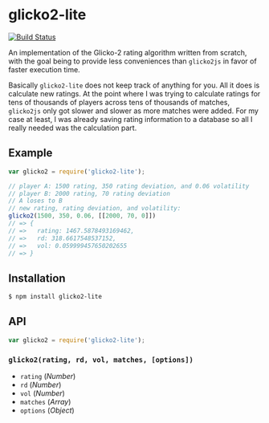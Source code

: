 # glicko2-lite

[![Build Status][travis-svg]][travis]

An implementation of the Glicko-2 rating algorithm written from scratch, with
the goal being to provide less conveniences than `glicko2js` in favor of faster
execution time.

Basically `glicko2-lite` does not keep track of anything for you. All it does
is calculate new ratings. At the point where I was trying to calculate ratings
for tens of thousands of players across tens of thousands of matches,
`glicko2js` only got slower and slower as more matches were added. For my case
at least, I was already saving rating information to a database so all I really
needed was the calculation part.

## Example

``` javascript
var glicko2 = require('glicko2-lite');

// player A: 1500 rating, 350 rating deviation, and 0.06 volatility
// player B: 2000 rating, 70 rating deviation
// A loses to B
// new rating, rating deviation, and volatility:
glicko2(1500, 350, 0.06, [[2000, 70, 0]])
// => {
// =>   rating: 1467.5878493169462,
// =>   rd: 318.6617548537152,
// =>   vol: 0.059999457650202655
// => }

```

## Installation

``` bash
$ npm install glicko2-lite
```

## API

``` javascript
var glicko2 = require('glicko2-lite');
```

### `glicko2(rating, rd, vol, matches, [options])`

  - `rating` (_Number_)
  - `rd` (_Number_)
  - `vol` (_Number_)
  - `matches` (_Array_)
  - `options` (_Object_)


   [travis]: https://travis-ci.org/KenanY/glicko2-lite
   [travis-svg]: https://img.shields.io/travis/KenanY/glicko2-lite.svg
